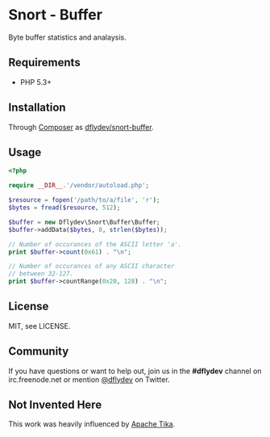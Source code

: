 Snort - Buffer
==============

Byte buffer statistics and analaysis.


Requirements
------------

 * PHP 5.3+


Installation
------------

Through [Composer][1] as [dflydev/snort-buffer][2].


Usage
-----

```php
<?php

require __DIR__.'/vendor/autoload.php';

$resource = fopen('/path/to/a/file', 'r');
$bytes = fread($resource, 512);

$buffer = new Dflydev\Snort\Buffer\Buffer;
$buffer->addData($bytes, 0, strlen($bytes));

// Number of occurances of the ASCII letter 'a'.
print $buffer->count(0x61) . "\n";

// Number of occurances of any ASCII character
// between 32-127.
print $buffer->countRange(0x20, 128) . "\n";
```


License
-------

MIT, see LICENSE.


Community
---------

If you have questions or want to help out, join us in the **#dflydev** channel
on irc.freenode.net or mention [@dflydev][4] on Twitter.


Not Invented Here
-----------------

This work was heavily influenced by [Apache Tika][3].


[1]: http://getcomposer.org
[2]: https://packagist.org/packages/dflydev/snort
[3]: http://tika.apache.org
[4]: https://twitter.com/dflydev
